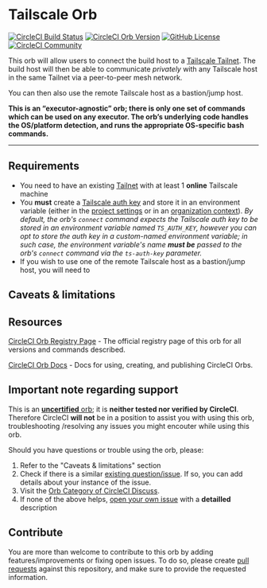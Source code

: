 # Tailscale Orb


[![CircleCI Build Status](https://circleci.com/gh/orbiously/tailscale-orb.svg?style=shield "CircleCI Build Status")](https://circleci.com/gh/orbiously/tailscale-orb) [![CircleCI Orb Version](https://badges.circleci.com/orbs/orbiously/tailscale.svg)](https://circleci.com/orbs/registry/orb/orbiously/tailscale) [![GitHub License](https://img.shields.io/badge/license-MIT-lightgrey.svg)](https://raw.githubusercontent.com/orbiously/tailscale-orb/master/LICENSE) [![CircleCI Community](https://img.shields.io/badge/community-CircleCI%20Discuss-343434.svg)](https://discuss.circleci.com/c/ecosystem/orbs)



This orb will allow users to connect the build host to a [Tailscale Tailnet](https://tailscale.com/kb/1151/what-is-tailscale/). The build host will then be able to communicate _privately_ with any Tailscale host in the same Tailnet via a peer-to-peer mesh network.

You can then also use the remote Tailscale host as a bastion/jump host.

**This is an “executor-agnostic” orb; there is only one set of commands which can be used on any executor. The orb’s underlying code handles the OS/platform detection, and runs the appropriate OS-specific bash commands.**

---

## Requirements

- You need to have an existing [Tailnet](https://tailscale.com/kb/1136/tailnet/) with at least 1 **online** Tailscale machine
- You **must** create a [Tailscale auth key](https://tailscale.com/kb/1085/auth-keys/) and store it in an environment variable (either in the [project settings](https://circleci.com/docs/env-vars#setting-an-environment-variable-in-a-project) or in an [organization context](https://circleci.com/docs/env-vars#setting-an-environment-variable-in-a-context)).
_By default, the orb's `connect` command expects the Tailscale auth key to be stored in an environment variable named `TS_AUTH_KEY`, however you can opt to store the auth key in a custom-named environment variable; in such case, the environment variable's name **must be** passed to the orb's `connect` command via the `ts-auth-key` parameter._
- If you wish to use one of the remote Tailscale host as a bastion/jump host, you will need to 

## Caveats & limitations

## Resources

[CircleCI Orb Registry Page](https://circleci.com/orbs/registry/orb/orbiously/tailscale) - The official registry page of this orb for all versions and commands described.

[CircleCI Orb Docs](https://circleci.com/docs/2.0/orb-intro/#section=configuration) - Docs for using, creating, and publishing CircleCI Orbs.

## Important note regarding support

This is an [**uncertified** orb](https://circleci.com/docs/orbs-faq#using-uncertified-orbs); it is **neither tested nor verified by CircleCI**. Therefore CircleCI **will not** be in a position to assist you with using this orb, troubleshooting /resolving any issues you might encouter while using this orb.

Should you have questions or trouble using the orb, please:

1. Refer to the "Caveats & limitations" section
2. Check if there is a similar [existing question/issue](https://github.com/orbiously/tailscale-orb/issues). If so, you can add details about your instance of the issue.
3. Visit the [Orb Category of CircleCI Discuss](https://discuss.circleci.com/c/orbs). 
4. If none of the above helps, [open your own issue](https://github.com/orbiously/tailscale-orb/issues/new/choose) with a **detailled** description

## Contribute

You are more than welcome to contribute to this orb by adding features/improvements or fixing open issues. To do so, please create [pull requests](https://github.com/orbiously/tailscale-orb/pulls) against this repository, and make sure to provide the requested information.
